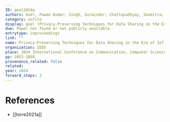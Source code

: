 ```yaml
---
ID: goel2024a
authors: Goel, Pawan Kumar; Singh, Gurwinder; Chattopadhyay, Saumitra; Vishwakarma, Pramod; Jain, Abhishek; Aeri, Manisha
category: nofile
display: goel (Privacy-Preserving Techniques for Data Sharing in the Era of IoT)
due: Paper not found or not publicly available.
entrytype: inproceedings
link: ""
name: Privacy-Preserving Techniques for Data Sharing in the Era of IoT
organization: IEEE
place: 2024 International Conference on Communication, Computer Sciences and Engineering (IC3SE)
pp: 1053-1058
provenance_related: false
related: 
year: 2024
forward_steps: 2
---
```

# References

- [[torre2021a]]